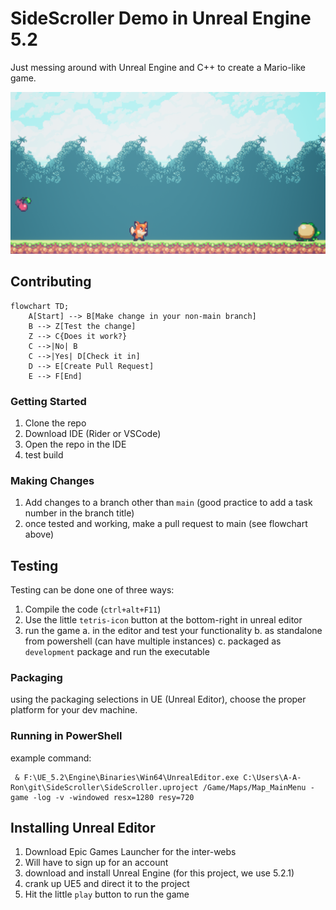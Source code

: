 # SideScroller Demo in Unreal Engine 5.2

Just messing around with Unreal Engine and C++ to create a Mario-like game.

![Game Image](Content/Assets/Images/SideScroller.png)

## Contributing

```mermaid
flowchart TD;
    A[Start] --> B[Make change in your non-main branch]
    B --> Z[Test the change]
    Z --> C{Does it work?}
    C -->|No| B
    C -->|Yes| D[Check it in]
    D --> E[Create Pull Request]
    E --> F[End]
```

### Getting Started

1. Clone the repo
2. Download IDE (Rider or VSCode)
3. Open the repo in the IDE
4. test build

### Making Changes

1. Add changes to a branch other than `main` (good practice to add a task number in the branch title)
2. once tested and working, make a pull request to main (see flowchart above)

## Testing

Testing can be done one of three ways:
1. Compile the code (`ctrl+alt+F11`)
2. Use the little `tetris-icon` button at the bottom-right in unreal editor
3. run the game 
   a. in the editor and test your functionality
   b. as standalone from powershell (can have multiple instances)
   c. packaged as `development` package and run the executable

### Packaging

using the packaging selections in UE (Unreal Editor), choose the proper platform for your dev machine.

### Running in PowerShell

example command:
```shell
 & F:\UE_5.2\Engine\Binaries\Win64\UnrealEditor.exe C:\Users\A-A-Ron\git\SideScroller\SideScroller.uproject /Game/Maps/Map_MainMenu -game -log -v -windowed resx=1280 resy=720
```

## Installing Unreal Editor

1. Download Epic Games Launcher for the inter-webs
2. Will have to sign up for an account
3. download and install Unreal Engine (for this project, we use 5.2.1)
4. crank up UE5 and direct it to the project
5. Hit the little `play` button to run the game
